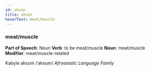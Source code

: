 ```yaml
---
id: oksün
title: oksün
hoverText: meat/muscle
---
```


### meat/muscle

**Part of Speech**: Noun
**Verb**: to be meat/muscle
**Noun**: meat/muscle
**Modifier**: meat/muscle-related

Kabyle aksum /ˈaksum/
*Afroasiatic Language Family*